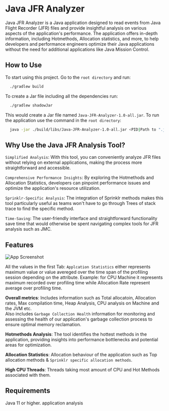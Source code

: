 
# Java JFR Analyzer
Java JFR Analyzer is a Java application designed to read events from Java Flight Recorder (JFR) files and provide insightful analysis on various aspects of the application's performance. The application offers in-depth information, including Hotmethods, Allocation statistics, and more, to help developers and performance engineers optimize their Java applications without the need for additional applications like Java Mission Control.



## How to Use

To start using this project. Go to the `root directory` and run:

```bash
  ./gradlew build
```
To create a Jar file including all the dependencies run:

```bash
  ./gradlew shadowJar
```
This would create a Jar file named `Java-JFR-Analyzer-1.0-all.jar`.
To run the application use the command in the `root directory`:
```bash
  java -jar ./build/libs/Java-JFR-Analyzer-1.0-all.jar <PID|Path to ".jfr" File>
```

## Why Use the Java JFR Analysis Tool?
``Simplified Analysis``: With this tool, you can conveniently analyze JFR files without relying on external applications, making the process more straightforward and accessible.

``Comprehensive Performance Insights``: By exploring the Hotmethods and Allocation Statistics, developers can pinpoint performance issues and optimize the application's resource utilization.

``Sprinklr-Specific Analysis``: The integration of Sprinklr methods makes this tool particularly useful as teams won't have to go through Trees of stack trace to find the specific method.

``Time-Saving``: The user-friendly interface and straightforward functionality save time that would otherwise be spent navigating complex tools for JFR analysis such as JMC.


## Features

![App Screenshot](https://github.com/AndreTh0mas/Java-JFR-Analyzer/blob/e581e2c859e0599d55c5a096e93eda8677282bcc/OverviewScreenshot.png)

All the values in the first Tab: ``Applcation Statistics`` either represents maximum value or value avereged over the time span of the profiling session depending on the attribute. Example: for CPU Machine it represents maximum recorded over profiling time while Allocation Rate represent average over profiling time.

__Overall metrics__: Includes information such as Total allocatoin, Allocation rates, Max compilation time, Heap Analysis, CPU analysis on Machine and the JVM etc.  
Also includes ``Garbage Collection Health`` information for monitoring and assessing the health of our application's garbage collection process to ensure optimal memory reclamation.

__Hotmethods Analysis__: The tool identifies the hottest methods in the application, providing insights into performance bottlenecks and potential areas for optimization.

__Allocation Statistics__: Allocation behaviour of the application such as Top allocation methods & ``Sprinklr specific allocation methods``.

__High CPU Threads__: Threads taking most amount of CPU and Hot Methods associated with them.



## Requirements

Java 11 or higher. application analysis
